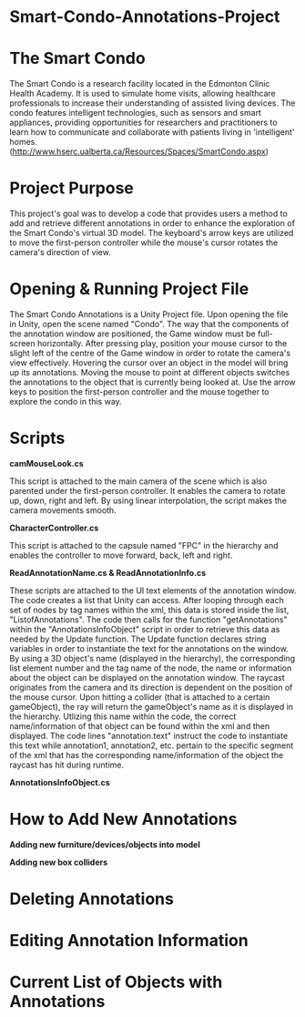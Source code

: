 # Smart-Condo-Annotations-Project

**The Smart Condo**
===================

The Smart Condo is a research facility located in the Edmonton Clinic Health Academy. It is used to simulate home visits, allowing healthcare professionals to increase their understanding of assisted living devices. The condo features intelligent technologies, such as sensors and smart appliances, providing opportunities for researchers and practitioners to learn how to communicate and collaborate with patients living in 'intelligent' homes. (http://www.hserc.ualberta.ca/Resources/Spaces/SmartCondo.aspx)


**Project Purpose**
===================

This project's goal was to develop a code that provides users a method to add and retrieve different annotations in order to enhance the exploration of the Smart Condo's virtual 3D model. The keyboard's arrow keys are utilized to move the first-person controller while the mouse's cursor rotates the camera's direction of view. 


**Opening & Running Project File**
==================================

The Smart Condo Annotations is a Unity Project file. Upon opening the file in Unity, open the scene named "Condo". The way that the components of the annotation window are positioned, the Game window must be full-screen horizontally. After pressing play, position your mouse cursor to the slight left of the centre of the Game window in order to rotate the camera's view effectively. Hovering the cursor over an object in the model will bring up its annotations. Moving the mouse to point at different objects switches the annotations to the object that is currently being looked at. Use the arrow keys to position the first-person controller and the mouse together to explore the condo in this way.


**Scripts**
===========

**camMouseLook.cs**

This script is attached to the main camera of the scene which is also parented under the first-person controller.  It enables the camera to rotate up, down, right and left. By using linear interpolation, the script makes the camera movements smooth. 

**CharacterController.cs**

This script is attached to the capsule named "FPC" in the hierarchy and enables the controller to move forward, back, left and right. 

**ReadAnnotationName.cs & ReadAnnotationInfo.cs**

These scripts are attached to the UI text elements of the annotation window. The code creates a list that Unity can access. After looping through each set of nodes by tag names within the xml, this data is stored inside the list, "ListofAnnotations". The code then calls for the function "getAnnotations" within the "AnnotationsInfoObject" script in order to retrieve this data as needed by the Update function. 
The Update function declares string variables in order to instantiate the text for the annotations on the window. By using a 3D object's name (displayed in the hierarchy), the corresponding list element number and the tag name of the node, the name or information about the object can be displayed on the annotation window. 
The raycast originates from the camera and its direction is dependent on the position of the mouse cursor. Upon hitting a collider (that is attached to a certain gameObject), the ray will return the gameObject's name as it is displayed in the hierarchy. Utlizing this name within the code, the correct name/information of that object can be found within the xml and then displayed. The code lines "annotation.text" instruct the code to instantiate this text while annotation1, annotation2, etc. pertain to the specific segment of the xml that has the corresponding name/information of the object the raycast has hit during runtime.

**AnnotationsInfoObject.cs**

**How to Add New Annotations**
==============================

**Adding new furniture/devices/objects into model**

**Adding new box colliders**

**Deleting Annotations**
========================

**Editing Annotation Information**
==================================

**Current List of Objects with Annotations**
============================================



